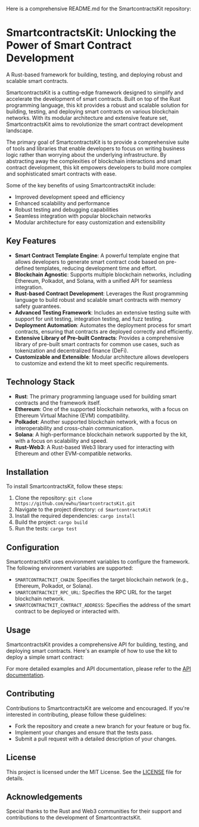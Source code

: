 Here is a comprehensive README.md for the SmartcontractsKit repository:

# SmartcontractsKit: Unlocking the Power of Smart Contract Development
A Rust-based framework for building, testing, and deploying robust and scalable smart contracts.

SmartcontractsKit is a cutting-edge framework designed to simplify and accelerate the development of smart contracts. Built on top of the Rust programming language, this kit provides a robust and scalable solution for building, testing, and deploying smart contracts on various blockchain networks. With its modular architecture and extensive feature set, SmartcontractsKit aims to revolutionize the smart contract development landscape.

The primary goal of SmartcontractsKit is to provide a comprehensive suite of tools and libraries that enable developers to focus on writing business logic rather than worrying about the underlying infrastructure. By abstracting away the complexities of blockchain interactions and smart contract development, this kit empowers developers to build more complex and sophisticated smart contracts with ease.

Some of the key benefits of using SmartcontractsKit include:

* Improved development speed and efficiency
* Enhanced scalability and performance
* Robust testing and debugging capabilities
* Seamless integration with popular blockchain networks
* Modular architecture for easy customization and extensibility

## Key Features

* **Smart Contract Template Engine**: A powerful template engine that allows developers to generate smart contract code based on pre-defined templates, reducing development time and effort.
* **Blockchain Agnostic**: Supports multiple blockchain networks, including Ethereum, Polkadot, and Solana, with a unified API for seamless integration.
* **Rust-based Contract Development**: Leverages the Rust programming language to build robust and scalable smart contracts with memory safety guarantees.
* **Advanced Testing Framework**: Includes an extensive testing suite with support for unit testing, integration testing, and fuzz testing.
* **Deployment Automation**: Automates the deployment process for smart contracts, ensuring that contracts are deployed correctly and efficiently.
* **Extensive Library of Pre-built Contracts**: Provides a comprehensive library of pre-built smart contracts for common use cases, such as tokenization and decentralized finance (DeFi).
* **Customizable and Extensible**: Modular architecture allows developers to customize and extend the kit to meet specific requirements.

## Technology Stack

* **Rust**: The primary programming language used for building smart contracts and the framework itself.
* **Ethereum**: One of the supported blockchain networks, with a focus on Ethereum Virtual Machine (EVM) compatibility.
* **Polkadot**: Another supported blockchain network, with a focus on interoperability and cross-chain communication.
* **Solana**: A high-performance blockchain network supported by the kit, with a focus on scalability and speed.
* **Rust-Web3**: A Rust-based Web3 library used for interacting with Ethereum and other EVM-compatible networks.

## Installation

To install SmartcontractsKit, follow these steps:

1. Clone the repository: `git clone https://github.com/ewhu/SmartcontractsKit.git`
2. Navigate to the project directory: `cd SmartcontractsKit`
3. Install the required dependencies: `cargo install`
4. Build the project: `cargo build`
5. Run the tests: `cargo test`

## Configuration

SmartcontractsKit uses environment variables to configure the framework. The following environment variables are supported:

* `SMARTCONTRACTKIT_CHAIN`: Specifies the target blockchain network (e.g., Ethereum, Polkadot, or Solana).
* `SMARTCONTRACTKIT_RPC_URL`: Specifies the RPC URL for the target blockchain network.
* `SMARTCONTRACTKIT_CONTRACT_ADDRESS`: Specifies the address of the smart contract to be deployed or interacted with.

## Usage

SmartcontractsKit provides a comprehensive API for building, testing, and deploying smart contracts. Here's an example of how to use the kit to deploy a simple smart contract:

For more detailed examples and API documentation, please refer to the [API documentation](https://docs.rs/smartcontracts-kit).

## Contributing

Contributions to SmartcontractsKit are welcome and encouraged. If you're interested in contributing, please follow these guidelines:

* Fork the repository and create a new branch for your feature or bug fix.
* Implement your changes and ensure that the tests pass.
* Submit a pull request with a detailed description of your changes.

## License

This project is licensed under the MIT License. See the [LICENSE](https://github.com/ewhu/SmartcontractsKit/blob/main/LICENSE) file for details.

## Acknowledgements

Special thanks to the Rust and Web3 communities for their support and contributions to the development of SmartcontractsKit.